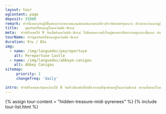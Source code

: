 ```yaml
---
layout: tour
ogContent: page
deposit: 35000
remark: ทัวร์นี้เหมาะกับผู้ที่ชื่นชอบการถ่ายภาพแลนด์สเคปและชอบเที่ยวประวัติศาสตร์ยุคกลาง ปราสาทเก่าและหมู่บ้านโบราณ
title:   ขุมทรัพย์ที่ซ่อนอยู่ในแคว้นมิดิ-พีเรเน่
meta:  ทัวร์ฝรั่งเศสใต้ 9 วันเต็มยังแคว้นมิดิ-พีเรเน่ ไปค้นพบความยิ่งใหญ่ของสถาปัตยกรรมยุคกลางชิ้นเอก ท่องอาณาจักรแห่งมรดกโลกที่น่าเกรงขาม เที่ยวหมู่บ้านที่ติดอันดับสวยที่สุดในฝรั่งเศสและสุดยอดนิยมของแคว้น อิ่มเอมใจไปกับธรรมชาติและภูมิภาคที่เขียวขจีทั่วทั้งแคว้นพีเรเน่กับเราไปเที่ยวฟรานซ์
tourName: ทัวร์ขุมทรัพย์ที่ซ่อนอยู่แคว้นมิดิ-พีเรเน่
duration: 9วัน / 8คืน
img: 
  - name: /img/languedoc/peyrepertuse
    alt: Perepertuse Castle
  - name: /img/languedoc/abbaye-canigou
    alt: Abbey Canigou
sitemap:
     priority: 1
     changefreq: 'daily'    

intro: ทัวร์ฝรั่งเศสตะวันตกเฉียงใต้ 9 วันทั่วเมืองศักดิ์สิทธิ์สวยงามที่ซุกซ่อนอยู่ในแคว้นพีเรเน่ สถานที่มรดกโลกที่อนุรักษ์เส้นทางแสวงบุญของนักบุญเซนต์เจมส์ เมืองลูร์ดอัศจรรย์แห่งพระแม่มารีย์ หรือเมืองแสวงบุญอย่างแซ็งต์ แบร์ทรอง เดอ คอมแมงค์ ตามรอยหนึ่งในป้อมปราการอันซับซ้อนโดยโวบองยอดวิศวกรโยธาทางการทหารอันชาญฉลาดของฝรั่งเศส ณ เมืองวิลล์ฟรองช์ เดอ คงฟลองค์ สำรวจ2 ใน 5 ป้อมปราสาทโบราณ 5 โอรสแห่งคาร์คาซอนที่ใหญ่มหึมาและน่าเกรงขาม ชิมไวน์และอาหารพื้นเมืองเลิศรสท่ามกลางความเป็นธรรมชาติและกลิ่นอายของประวัติศาสตร์แห่งแคว้นพีเรเน่
---
```



{% assign tour-content = "hidden-treasure-midi-pyrenees" %}
{% include tour-list.html %}